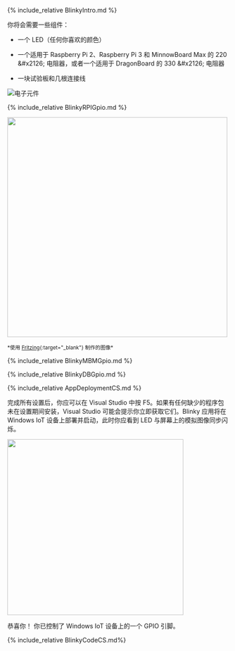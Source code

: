 {% include_relative BlinkyIntro.md %}

你将会需要一些组件：

* 一个 LED（任何你喜欢的颜色）

* 一个适用于 Raspberry Pi 2、Raspberry Pi 3 和 MinnowBoard Max 的 220 &\#x2126; 电阻器，或者一个适用于 DragonBoard 的 330 &\#x2126; 电阻器

* 一块试验板和几根连接线

![电子元件]({{site.baseurl}}/Resources/images/Blinky/components.png)

{% include_relative BlinkyRPIGpio.md %}

<img src="{{site.baseurl}}/Resources/images/Blinky/breadboard_assembled_rpi2_kit.jpg" height="500">

<sub>\*使用 [Fritzing](http://fritzing.org/){:target="_blank"} 制作的图像\*</sub>

{% include_relative BlinkyMBMGpio.md %}

{% include_relative BlinkyDBGpio.md %}

{% include_relative AppDeploymentCS.md %}

完成所有设置后，你应可以在 Visual Studio 中按 F5。如果有任何缺少的程序包未在设置期间安装，Visual Studio 可能会提示你立即获取它们。Blinky 应用将在 Windows IoT 设备上部署并启动，此时你应看到 LED 与屏幕上的模拟图像同步闪烁。

<img src="{{site.baseurl}}/Resources/images/Blinky/blinky-screenshot.png" height="400">

恭喜你！ 你已控制了 Windows IoT 设备上的一个 GPIO 引脚。

{% include_relative BlinkyCodeCS.md%}
